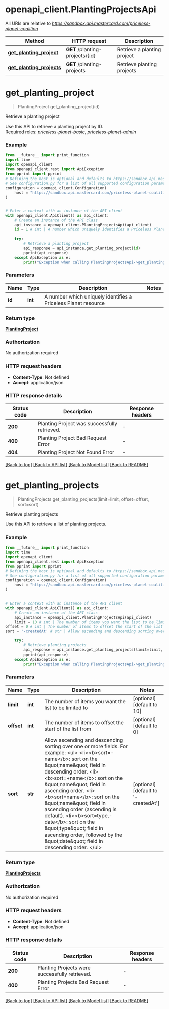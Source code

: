 # openapi_client.PlantingProjectsApi

All URIs are relative to *https://sandbox.api.mastercard.com/priceless-planet-coalition*

Method | HTTP request | Description
------------- | ------------- | -------------
[**get_planting_project**](PlantingProjectsApi.md#get_planting_project) | **GET** /planting-projects/{id} | Retrieve a planting project
[**get_planting_projects**](PlantingProjectsApi.md#get_planting_projects) | **GET** /planting-projects | Retrieve planting projects


# **get_planting_project**
> PlantingProject get_planting_project(id)

Retrieve a planting project

Use this API to retrieve a planting project by ID.<br/> Required roles: _priceless-planet-basic_, _priceless-planet-admin_

### Example

```python
from __future__ import print_function
import time
import openapi_client
from openapi_client.rest import ApiException
from pprint import pprint
# Defining the host is optional and defaults to https://sandbox.api.mastercard.com/priceless-planet-coalition
# See configuration.py for a list of all supported configuration parameters.
configuration = openapi_client.Configuration(
    host = "https://sandbox.api.mastercard.com/priceless-planet-coalition"
)


# Enter a context with an instance of the API client
with openapi_client.ApiClient() as api_client:
    # Create an instance of the API class
    api_instance = openapi_client.PlantingProjectsApi(api_client)
    id = 1 # int | A number which uniquely identifies a Priceless Planet resource

    try:
        # Retrieve a planting project
        api_response = api_instance.get_planting_project(id)
        pprint(api_response)
    except ApiException as e:
        print("Exception when calling PlantingProjectsApi->get_planting_project: %s\n" % e)
```

### Parameters

Name | Type | Description  | Notes
------------- | ------------- | ------------- | -------------
 **id** | **int**| A number which uniquely identifies a Priceless Planet resource | 

### Return type

[**PlantingProject**](PlantingProject.md)

### Authorization

No authorization required

### HTTP request headers

 - **Content-Type**: Not defined
 - **Accept**: application/json

### HTTP response details
| Status code | Description | Response headers |
|-------------|-------------|------------------|
**200** | Planting Project was successfully retrieved. |  -  |
**400** | Planting Project Bad Request Error |  -  |
**404** | Planting Project Not Found Error |  -  |

[[Back to top]](#) [[Back to API list]](../README.md#documentation-for-api-endpoints) [[Back to Model list]](../README.md#documentation-for-models) [[Back to README]](../README.md)

# **get_planting_projects**
> PlantingProjects get_planting_projects(limit=limit, offset=offset, sort=sort)

Retrieve planting projects

Use this API to retrieve a list of planting projects.<br/>

### Example

```python
from __future__ import print_function
import time
import openapi_client
from openapi_client.rest import ApiException
from pprint import pprint
# Defining the host is optional and defaults to https://sandbox.api.mastercard.com/priceless-planet-coalition
# See configuration.py for a list of all supported configuration parameters.
configuration = openapi_client.Configuration(
    host = "https://sandbox.api.mastercard.com/priceless-planet-coalition"
)


# Enter a context with an instance of the API client
with openapi_client.ApiClient() as api_client:
    # Create an instance of the API class
    api_instance = openapi_client.PlantingProjectsApi(api_client)
    limit = 10 # int | The number of items you want the list to be limited to (optional) (default to 10)
offset = 0 # int | The number of items to offset the start of the list from (optional) (default to 0)
sort = '-createdAt' # str | Allow ascending and descending sorting over one or more fields. For example: <ul>   <li><b>sort=-name</b>: sort on the \"name\" field in descending order.   <li><b>sort=+name</b>: sort on the \"name\" field in ascending order.   <li><b>sort=name</b>: sort on the \"name\" field in ascending order (ascending is default).   <li><b>sort=type,-date</b>: sort on the \"type\" field in ascending order, followed by the \"date\" field in descending order. </ul> (optional) (default to '-createdAt')

    try:
        # Retrieve planting projects
        api_response = api_instance.get_planting_projects(limit=limit, offset=offset, sort=sort)
        pprint(api_response)
    except ApiException as e:
        print("Exception when calling PlantingProjectsApi->get_planting_projects: %s\n" % e)
```

### Parameters

Name | Type | Description  | Notes
------------- | ------------- | ------------- | -------------
 **limit** | **int**| The number of items you want the list to be limited to | [optional] [default to 10]
 **offset** | **int**| The number of items to offset the start of the list from | [optional] [default to 0]
 **sort** | **str**| Allow ascending and descending sorting over one or more fields. For example: &lt;ul&gt;   &lt;li&gt;&lt;b&gt;sort&#x3D;-name&lt;/b&gt;: sort on the \&quot;name\&quot; field in descending order.   &lt;li&gt;&lt;b&gt;sort&#x3D;+name&lt;/b&gt;: sort on the \&quot;name\&quot; field in ascending order.   &lt;li&gt;&lt;b&gt;sort&#x3D;name&lt;/b&gt;: sort on the \&quot;name\&quot; field in ascending order (ascending is default).   &lt;li&gt;&lt;b&gt;sort&#x3D;type,-date&lt;/b&gt;: sort on the \&quot;type\&quot; field in ascending order, followed by the \&quot;date\&quot; field in descending order. &lt;/ul&gt; | [optional] [default to &#39;-createdAt&#39;]

### Return type

[**PlantingProjects**](PlantingProjects.md)

### Authorization

No authorization required

### HTTP request headers

 - **Content-Type**: Not defined
 - **Accept**: application/json

### HTTP response details
| Status code | Description | Response headers |
|-------------|-------------|------------------|
**200** | Planting Projects were successfully retrieved. |  -  |
**400** | Planting Projects Bad Request Error |  -  |

[[Back to top]](#) [[Back to API list]](../README.md#documentation-for-api-endpoints) [[Back to Model list]](../README.md#documentation-for-models) [[Back to README]](../README.md)

